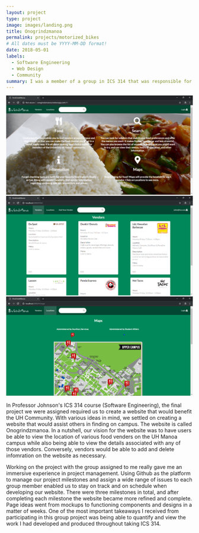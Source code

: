 ```yaml
---
layout: project
type: project
image: images/landing.png
title: Onogrindzmanoa
permalink: projects/motorized_bikes
# All dates must be YYYY-MM-DD format!
date: 2018-05-01
labels:
  - Software Engineering
  - Web Design
  - Community
summary: I was a member of a group in ICS 314 that was responsible for creating a website to help the UH Community find food.
---
```


<div class="ui small rounded images">
  <img class="ui image" src="../images/landing.png">
  <img class="ui image" src="../images/list.png">
  <img class="ui image" src="../images/locations.png">
</div>

In Professor Johnson's ICS 314 course (Software Engineering), the final project we were assigned required us to create a website that would benefit the UH Community. With various ideas in mind, we settled on creating a website that would assist others in finding on campus. The website is called Onogrindzmanoa. In a nutshell, our vision for the website was to have users be able to view the location of various food venders on the UH Manoa campus while also being able to view the details associated with any of those vendors. Conversely, vendors would be able to add and delete infomration on the website as necessary.

Working on the project with the group assigned to me really gave me an immersive experience in project management. Using Github as the platform to manage our project milestones and assign a wide range of issues to each group member enabled us to stay on track and on schedule when developing our website. There were three milestones in total, and after completing each milestone the website became more refined and complete. Page ideas went from mockups to functioning components and designs in a matter of weeks. One of the most important takeaways I received from participating in this group project was being able to quantify and view the work I had developed and produced throughout taking ICS 314.



